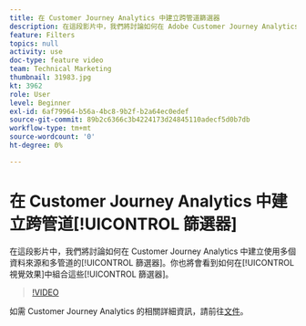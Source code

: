 ```yaml
---
title: 在 Customer Journey Analytics 中建立跨管道篩選器
description: 在這段影片中，我們將討論如何在 Adobe Customer Journey Analytics 中創建使用多個資料來源和多管道的篩選器。你也將會看到如何在視覺效果中組合這些篩選器。
feature: Filters
topics: null
activity: use
doc-type: feature video
team: Technical Marketing
thumbnail: 31983.jpg
kt: 3962
role: User
level: Beginner
exl-id: 6af79964-b56a-4bc8-9b2f-b2a64ec0edef
source-git-commit: 89b2c6366c3b4224173d24845110adecf5d0b7db
workflow-type: tm+mt
source-wordcount: '0'
ht-degree: 0%

---
```


# 在 Customer Journey Analytics 中建立跨管道[!UICONTROL 篩選器]

在這段影片中，我們將討論如何在 Customer Journey Analytics 中建立使用多個資料來源和多管道的[!UICONTROL 篩選器]。你也將會看到如何在[!UICONTROL 視覺效果]中組合這些[!UICONTROL 篩選器]。

>[!VIDEO](https://video.tv.adobe.com/v/31983/?quality=12&learn=on)

如需 Customer Journey Analytics 的相關詳細資訊，請前往[文件](https://experienceleague.adobe.com/docs/analytics-platform/using/cja-landing.html?lang=zh-Hant)。

